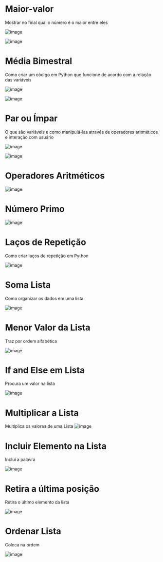 # Maior-valor
Mostrar no final qual o número é o maior entre eles


![image](https://user-images.githubusercontent.com/78243487/159594479-e41a5f3d-229f-44f9-ae09-eb60d14f5f75.png)

![image](https://user-images.githubusercontent.com/78243487/159594795-66f18f26-d8f1-4634-9044-eccc4a4df2a4.png)


# Média Bimestral
Como criar um código em Python que funcione de acordo com a relação das variáveis

![image](https://user-images.githubusercontent.com/78243487/159725147-05c97f50-bbac-42c5-9274-6fb4dabfc2e0.png)

![image](https://user-images.githubusercontent.com/78243487/159725343-6ec5e41e-41b8-40f4-936b-372545b221d1.png)


# Par ou Ímpar
O que são variáveis e como manipulá-las através de operadores aritméticos e interação com usuário

![image](https://user-images.githubusercontent.com/78243487/159725711-8603e691-8340-4f48-9755-682b848892df.png)

![image](https://user-images.githubusercontent.com/78243487/159725818-39496276-d6da-4fde-ae35-85969111bfad.png)

# Operadores Aritméticos

![image](https://user-images.githubusercontent.com/78243487/160837708-0bc357f2-dfa7-4a72-a884-6bdbdfd2dcee.png)

# Número Primo

![image](https://user-images.githubusercontent.com/78243487/160840480-a1dfe035-e345-4134-9033-593a3b3e0f38.png)

# Laços de Repetição
Como criar laços de repetição em Python

![image](https://user-images.githubusercontent.com/78243487/160842394-21ab86df-c04f-462c-ab08-fe505ca23232.png)

# Soma Lista
Como organizar os dados em uma lista

![image](https://user-images.githubusercontent.com/78243487/160844096-752ae8a8-de54-4e05-8f21-3707b117912c.png)

# Menor Valor da Lista
Traz por ordem alfabética 

![image](https://user-images.githubusercontent.com/78243487/160847068-441a61c7-4904-4fa8-b74a-691613e8a0f0.png)

# If and Else em Lista
Procura um valor na lista

![image](https://user-images.githubusercontent.com/78243487/160848257-aaf5de45-b303-446f-b3b7-f57af67791e2.png)

# Multiplicar a Lista
Multiplica os valores de uma Lista
![image](https://user-images.githubusercontent.com/78243487/160850284-9c4225f9-dc42-4acf-9f0f-5c326ee95075.png)

# Incluir Elemento na Lista
Inclui a palavra

![image](https://user-images.githubusercontent.com/78243487/161049042-23b7e198-c97b-4048-b0c7-2db5f9d0eff2.png)

# Retira a última posição 
Retira o último elemento da lista

![image](https://user-images.githubusercontent.com/78243487/161050118-5d8979c6-4c3a-4a25-a866-56bbbbc229d7.png)

# Ordenar Lista
Coloca na ordem

![image](https://user-images.githubusercontent.com/78243487/161051260-618ddb62-c351-4cd3-8fc6-4717f49863ce.png)










